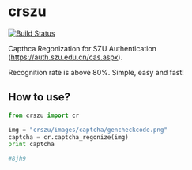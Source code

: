 # crszu

[![Build Status](https://secure.travis-ci.org/marknv/crszu.png)](http://travis-ci.org/marknv/crszu)

Capthca Regonization for SZU Authentication (https://auth.szu.edu.cn/cas.aspx).

Recognition rate is above 80%. Simple, easy and fast!

## How to use?

```python
from crszu import cr

img = "crszu/images/captcha/gencheckcode.png"
captcha = cr.captcha_regonize(img)
print captcha

#8jh9
```
